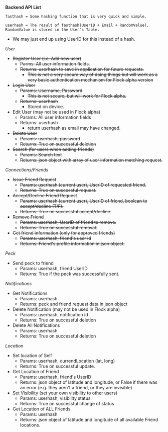 **Backend API List**

`fasthash = Some hashing function that is very quick and simple.`

`userhash = The result of fasthash(UserID + Email + RandomValue), RandomValue is stored in the User's Table.` 
 - We may just end up using  UserID for this instead of a hash.

*User*

 - ~~Register User (i.e. Add new user)~~
     - ~~Parms: All user information fields.~~
     - ~~Returns: userhash to save in application for future requests.~~
         - ~~This is not a very secure way of doing things but will work as a very basic authentication mechanism for Flock alpha version~~
 - ~~Login User~~
     - ~~Params: Username, Password~~
         - ~~This is not secure, but will work for Flock alpha.~~
     - ~~Returns: userhash~~
         - Stored on device.
 - Edit User (may not be used in Flock alpha)
     - Params: All user information fields
     - Returns: userhash
         - return userhash as email may have changed.
 - ~~Delete User~~
     - ~~Params: userhash, password~~
     - ~~Returns: True on successful deletion~~
 - ~~Search (for users when adding friends)~~
     - ~~Params: Search text~~
     - ~~Returns: json object with array of user information matching request.~~
          
*Connections/Friends*

 - ~~Issue Friend Request~~
     - ~~Params: userhash (current user), UserID of requested friend.~~
     - ~~Returns: True on successful request.~~
 - ~~Accept/Decline Friend Request~~
     - ~~Params: userhash (current user), UserID of friend, boolean to accept/decline (T/F).~~
     - ~~Returns: True on successful accept/decline.~~
 - ~~Remove Friend~~
     - ~~Params: userhash, UserID of friend to remove.~~
     - ~~Returns: True on successful removal.~~
 - ~~Get friend information (only for approved friends)~~
     - ~~Params: userhash, friend's user id~~
     - ~~Returns: Friend's profile information in json object.~~

*Peck*

 - Send peck to friend
     - Params: userhash, friend UserID
     - Returns: True if the peck was successfully sent.

*Notifications*

 - Get Notifications
     - Params: userhash
     - Returns: peck and friend request data in json object
 - Delete Notification (may not be used in Flock alpha)
     - Params: userhash, notification id
     - Returns: True on successful deletion
 - Delete All Notifications
     - Params: userhash
     - Returns: True on successful deletion
     
*Location*
 - Set location of Self
     - Params: userhash, currendLocation (lat, long)
     - Returns: True on successful update.
 - Get Location of Friend
     - Params: userhash, friend's UserID
     - Returns: json object of latitude and longitude, or False if there was an error (e.g. they aren't a friend, or they are invisible)
 - Set Visibility (set your own visibility to other users)
     - Params: userhash, visibility status
     - Returns: True on successful change of status
 - Get Location of ALL Friends
     - Params: userhash
     - Returns: json object of latitude and longitude of all available Friend locations.
     
